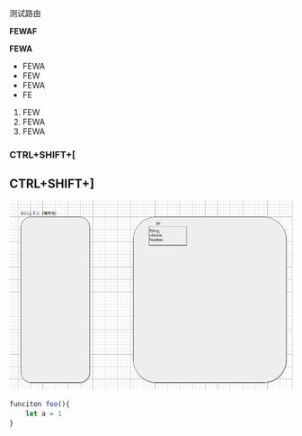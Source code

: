 测试路由

**FEWAF**

**FEWA**

- FEWA
- FEW
- FEWA
- FE

1. FEW
2. FEWA
3. FEWA

### CTRL+SHIFT+[ 
## CTRL+SHIFT+]

![图片文字](/JavaScript/1.png "悬停提示文本")

```js
funciton foo(){
    let a = 1
}

```
